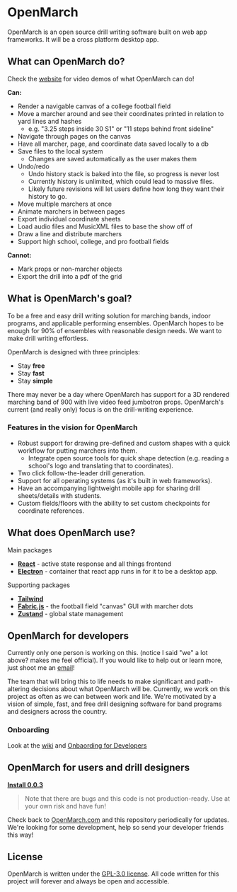 # OpenMarch

<!-- WHENEVER MODIFYING THIS FILE, you must also modify /docs/README.md to ensure the website is up to date.
    maybe there's a better way to do this without symlinks. someone better than me at ruby pls -->

OpenMarch is an open source drill writing software built on web app frameworks.
It will be a cross platform desktop app.

## What can OpenMarch do?

Check the [website](https://www.OpenMarch.com/) for video demos of what OpenMarch can do!

**Can:**

- Render a navigable canvas of a college football field
- Move a marcher around and see their coordinates printed in relation to yard lines and hashes
  - e.g. "3.25 steps inside 30 S1" or "11 steps behind front sideline"
- Navigate through pages on the canvas
- Have all marcher, page, and coordinate data saved locally to a db
- Save files to the local system
  - Changes are saved automatically as the user makes them
- Undo/redo
  - Undo history stack is baked into the file, so progress is never lost
  - Currently history is unlimited, which could lead to massive files.
  - Likely future revisions will let users define how long they want their history to go.
- Move multiple marchers at once
- Animate marchers in between pages
- Export individual coordinate sheets
- Load audio files and MusicXML files to base the show off of
- Draw a line and distribute marchers
- Support high school, college, and pro football fields

**Cannot:**

- Mark props or non-marcher objects
- Export the drill into a pdf of the grid

## What is OpenMarch's goal?

To be a free and easy drill writing solution for marching bands, indoor programs, and applicable performing ensembles.
OpenMarch hopes to be enough for 90% of ensembles with reasonable design needs. We want to make drill writing effortless.

OpenMarch is designed with three principles:

- Stay **free**
- Stay **fast**
- Stay **simple**

There may never be a day where OpenMarch has support for a 3D rendered marching band of 900
with live video feed jumbotron props.
OpenMarch's current (and really only) focus is on the drill-writing experience.

### Features in the vision for OpenMarch

- Robust support for drawing pre-defined and custom shapes with a quick workflow for putting marchers into them.
  - Integrate open source tools for quick shape detection (e.g. reading a school's logo and translating that to coordinates).
- Two click follow-the-leader drill generation.
- Support for all operating systems (as it's built in web frameworks).
- Have an accompanying lightweight mobile app for sharing drill sheets/details with students.
- Custom fields/floors with the ability to set custom checkpoints for coordinate references.

## What does OpenMarch use?

Main packages

- [**React**](https://react.dev/) - active state response and all things frontend
- [**Electron**](https://www.electronjs.org/) - container that react app runs in for it to be a desktop app.

Supporting packages

- [**Tailwind**](https://tailwindcss.com/)
- [**Fabric.js**](http://fabricjs.com/) - the football field "canvas" GUI with marcher dots
- [**Zustand**](https://github.com/pmndrs/zustand) - global state management

## OpenMarch for developers

Currently only one person is working on this. (notice I said "we" a lot above? makes me feel official).
If you would like to help out or learn more, just shoot me an [email](mailto:contact@openmarch.com)!

The team
that will bring this to life needs to make significant and path-altering decisions about what OpenMarch will be.
Currently, we work on this project as often as we can between work and life. We're motivated by a
vision of simple, fast, and free drill designing software for band programs and designers across the country.

### Onboarding

Look at the [wiki](https://github.com/OpenMarch/OpenMarch/wiki) and [Onbaording for Developers](https://github.com/OpenMarch/OpenMarch/wiki/Onboarding-for-Developers)

## OpenMarch for users and drill designers

[**Install 0.0.3**](https://github.com/OpenMarch/OpenMarch/releases/tag/v0.0.3)

> Note that there are bugs and this code is not production-ready.
> Use at your own risk and have fun!

Check back to [OpenMarch.com](https://www.OpenMarch.com/) and this repository periodically for updates. We're looking for some development, help so send your developer friends this way!

## License

OpenMarch is written under the [GPL-3.0 license](LICENSE).
All code written for this project will forever and always be open and accessible.
